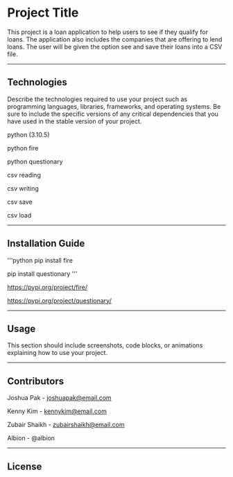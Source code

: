 # Project Title

This project is a loan application to help users to see if they qualify for loans. The application also includes the companies that are offering to lend loans. 
The user will be given the option see and save their loans into a CSV file.

---

## Technologies

Describe the technologies required to use your project such as programming languages, libraries, frameworks, and operating systems. Be sure to include the specific versions of any critical dependencies that you have used in the stable version of your project.

python (3.10.5)


python fire


python questionary


csv reading


csv writing


csv save


csv load

---
## Installation Guide




'''python
pip install fire


pip install questionary 
'''

https://pypi.org/project/fire/  


https://pypi.org/project/questionary/



---

## Usage

This section should include screenshots, code blocks, or animations explaining how to use your project.

---

## Contributors


Joshua Pak - joshuapak@email.com


Kenny Kim - kennykim@email.com


Zubair Shaikh - zubairshaikh@email.com


Albion - @albion


---

## License

